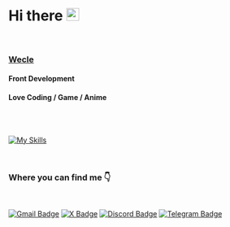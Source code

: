 <div align="left">
   <h1>Hi there <img src="https://media.giphy.com/media/hvRJCLFzcasrR4ia7z/giphy.gif" width="25px"></h1>
  <br>
  <h3><a href="https://github.com/Wecle">Wecle</a></h3>
   <h4>Front Development</h4>
  <h4>Love Coding / Game / Anime</h4>
  <br>
  <br>
</div>

[![My Skills](https://skillicons.dev/icons?i=react,vue,js,ts,html,css,tailwind)]()

<div align="left">
  <br>
  <h3>Where you can find me 👇</h3>
  <br>
</div>

[![Gmail Badge](https://img.shields.io/badge/Gmail-EA4335?logo=gmail&logoColor=fff&style=for-the-badge)](zyx19981379@gmail.com)
[![X Badge](https://img.shields.io/badge/X-000?logo=x&logoColor=fff&style=for-the-badge)](https://x.com/Wecle_xxx)
[![Discord Badge](https://img.shields.io/badge/Discord-5865F2?logo=discord&logoColor=fff&style=for-the-badge)](https://discord.com/invite/HbdXQNQj)
[![Telegram Badge](https://img.shields.io/badge/Telegram-26A5E4?logo=telegram&logoColor=fff&style=for-the-badge)](https://t.me/wecle_xxx)

